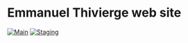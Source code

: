 # Emmanuel Thivierge web site

[![Main](https://github.com/monamimani-sites/emmanuelthivierge/actions/workflows/main.yml/badge.svg)](https://github.com/monamimani-sites/emmanuelthivierge/actions/workflows/main.yml)
[![Staging](https://github.com/monamimani-sites/emmanuelthivierge/actions/workflows/staging.yml/badge.svg)](https://github.com/monamimani-sites/emmanuelthivierge/actions/workflows/staging.yml)
